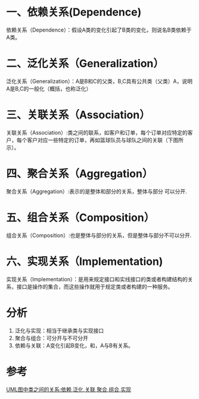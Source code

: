 
# 一、依赖关系(Dependence)

依赖关系（Dependence）：假设A类的变化引起了B类的变化，则说名B类依赖于A类。

# 二、泛化关系（Generalization）

泛化关系（Generalization）：A是B和C的父类，B,C具有公共类（父类）A，说明A是B,C的一般化（概括，也称泛化）

# 三、关联关系（Association）

关联关系（Association）:类之间的联系，如客户和订单，每个订单对应特定的客户，每个客户对应一些特定的订单，再如篮球队员与球队之间的关联（下图所示）。

# 四、聚合关系（Aggregation）

聚合关系（Aggregation）:表示的是整体和部分的关系，整体与部分 可以分开.

# 五、组合关系（Composition）

组合关系（Composition）:也是整体与部分的关系，但是整体与部分不可以分开.


# 六、实现关系（Implementation)

实现关系（Implementation）：是用来规定接口和实线接口的类或者构建结构的关系，接口是操作的集合，而这些操作就用于规定类或者构建的一种服务。


# 分析
1. 泛化与实现：相当于继承类与实现接口
2. 聚合与组合：可分开与不可分开
3. 依赖与关联：A变化引起B变化，和，A与B有关系。

# 参考


[UML图中类之间的关系:依赖,泛化,关联,聚合,组合,实现](https://blog.csdn.net/hguisu/article/details/7609483)